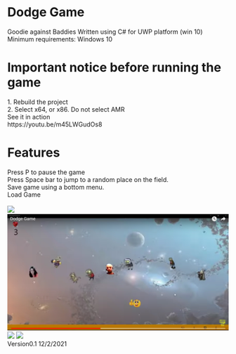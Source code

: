 # Dodge Game 
Goodie against Baddies
Written using C# for UWP platform (win 10)
Minimum requirements: Windows 10
<h1>Important notice before running the game</h1>
1. Rebuild the project</br>
2. Select x64, or x86. Do not select AMR</br>
See it in action </br>
https://youtu.be/m45LWGudOs8
</br>
<h1>Features</h1>
Press P to pause the game</br>
Press Space bar to jump to a random place on the field.</br>
Save game using a bottom menu.</br>
Load Game<br>

</br>
<img src="https://github.com/antonykidis/GameGoodie/blob/master/goddie-4.png"></img>
<img src="https://github.com/antonykidis/DodgeGame_Goodie_VS_Baddies/blob/master/GoddieVSBaddies.png"></img>
<img src="https://github.com/antonykidis/GameGoodie/blob/master/goddie-2.png"></img>
<img src="https://github.com/antonykidis/GameGoodie/blob/master/goddie-3.png"></img>
</br>
Version0.1 12/2/2021
